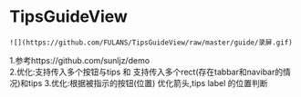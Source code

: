 # TipsGuideView



    ![](https://github.com/FULANS/TipsGuideView/raw/master/guide/录屏.gif)  



1.参考https://github.com/sunljz/demo  
2.优化:支持传入多个按钮与tips 和 支持传入多个rect(存在tabbar和navibar的情况)和tips
3.优化:根据被指示的按钮(位置) 优化箭头,tips label 的位置判断
